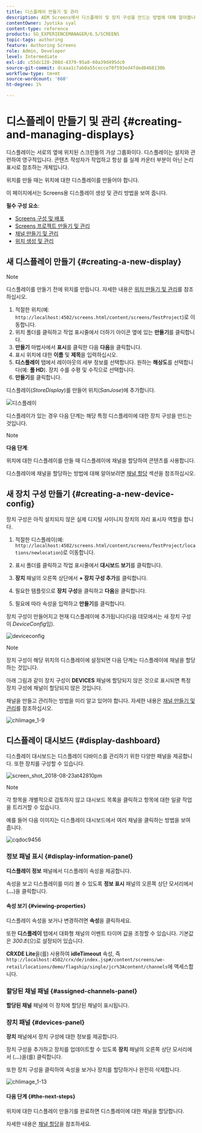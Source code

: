 ```yaml
---
title: 디스플레이 만들기 및 관리
description: AEM Screens에서 디스플레이 및 장치 구성을 만드는 방법에 대해 알아봅니다. 또한 디스플레이 대시보드에 대해서도 알아봅니다.
contentOwner: Jyotika syal
content-type: reference
products: SG_EXPERIENCEMANAGER/6.5/SCREENS
topic-tags: authoring
feature: Authoring Screens
role: Admin, Developer
level: Intermediate
exl-id: c55dc128-208d-4379-95a8-60a39d495dc0
source-git-commit: dcaaa1c7ab0a55cecce70f593ed4fded8468130b
workflow-type: tm+mt
source-wordcount: '660'
ht-degree: 1%

---
```


# 디스플레이 만들기 및 관리 {#creating-and-managing-displays}

디스플레이는 서로의 옆에 위치된 스크린들의 가상 그룹화이다. 디스플레이는 설치와 관련하여 영구적입니다. 콘텐츠 작성자가 작업하고 항상 를 실제 카운터 부분이 아닌 논리 표시로 참조하는 개체입니다.

위치를 만들 때는 위치에 대한 디스플레이를 만들어야 합니다.

이 페이지에서는 Screens용 디스플레이 생성 및 관리 방법을 보여 줍니다.

**필수 구성 요소**:

* [Screens 구성 및 배포](configuring-screens-introduction.md)
* [Screens 프로젝트 만들기 및 관리](creating-a-screens-project.md)
* [채널 만들기 및 관리](managing-channels.md)
* [위치 생성 및 관리](managing-locations.md)

## 새 디스플레이 만들기 {#creating-a-new-display}

>[!NOTE]
>
>디스플레이를 만들기 전에 위치를 만듭니다. 자세한 내용은 [위치 만들기 및 관리](managing-locations.md)를 참조하십시오.

1. 적절한 위치(예: `http://localhost:4502/screens.html/content/screens/TestProject`)로 이동합니다.
1. 위치 폴더를 클릭하고 작업 표시줄에서 더하기 아이콘 옆에 있는 **만들기**&#x200B;를 클릭합니다.
1. **만들기** 마법사에서 **표시**&#x200B;를 클릭한 다음 **다음**&#x200B;을 클릭합니다.
1. 표시 위치에 대한 **이름** 및 **제목**&#x200B;을 입력하십시오.
1. **디스플레이** 탭에서 레이아웃의 세부 정보를 선택합니다. 원하는 **해상도**&#x200B;를 선택합니다(예: **풀 HD**). 장치 수를 수평 및 수직으로 선택합니다.
1. **만들기**&#x200B;를 클릭합니다.

디스플레이(*StoreDisplay*)를 만들어 위치(*SanJose*)에 추가합니다.

![디스플레이](assets/display.gif)

디스플레이가 있는 경우 다음 단계는 해당 특정 디스플레이에 대한 장치 구성을 만드는 것입니다.

>[!NOTE]
>
>**다음 단계**:
>
>위치에 대한 디스플레이를 만들 때 디스플레이에 채널을 할당하여 콘텐츠를 사용합니다.
>
>디스플레이에 채널을 할당하는 방법에 대해 알아보려면 [채널 할당](channel-assignment.md) 섹션을 참조하십시오.

## 새 장치 구성 만들기 {#creating-a-new-device-config}

장치 구성은 아직 설치되지 않은 실제 디지털 사이니지 장치의 자리 표시자 역할을 합니다.

1. 적절한 디스플레이(예: `http://localhost:4502/screens.html/content/screens/TestProject/locations/newlocation`)로 이동합니다.
1. 표시 폴더를 클릭하고 작업 표시줄에서 **대시보드 보기**&#x200B;를 클릭합니다.
1. **장치** 패널의 오른쪽 상단에서 **+ 장치 구성 추가**&#x200B;를 클릭합니다.

1. 필요한 템플릿으로 **장치 구성**&#x200B;을 클릭하고 **다음**&#x200B;을 클릭합니다.

1. 필요에 따라 속성을 입력하고 **만들기**&#x200B;를 클릭합니다.

장치 구성이 만들어지고 현재 디스플레이에 추가됩니다(다음 데모에서는 새 장치 구성이 *DeviceConfig*&#x200B;임).

![deviceconfig](assets/deviceconfig.gif)

>[!NOTE]
>
>장치 구성이 해당 위치의 디스플레이에 설정되면 다음 단계는 디스플레이에 채널을 할당하는 것입니다.
>
>아래 그림과 같이 장치 구성이 **DEVICES** 패널에 할당되지 않은 것으로 표시되면 특정 장치 구성에 채널이 할당되지 않은 것입니다.
>
>채널을 만들고 관리하는 방법을 미리 알고 있어야 합니다. 자세한 내용은 [채널 만들기 및 관리](managing-channels.md)를 참조하십시오.

![chlimage_1-9](assets/chlimage_1-9.png)

## 디스플레이 대시보드 {#display-dashboard}

디스플레이 대시보드는 디스플레이 디바이스를 관리하기 위한 다양한 패널을 제공합니다. 또한 장치를 구성할 수 있습니다.

![screen_shot_2018-08-23at42810pm](assets/screen_shot_2018-08-23at42810pm.png)

>[!NOTE]
>
>각 항목을 개별적으로 검토하지 않고 대시보드 목록을 클릭하고 항목에 대한 일괄 작업을 트리거할 수 있습니다.
>
>예를 들어 다음 이미지는 디스플레이 대시보드에서 여러 채널을 클릭하는 방법을 보여 줍니다.

![cqdoc9456](assets/cqdoc9456.gif)

### 정보 패널 표시 {#display-information-panel}

**디스플레이 정보** 패널에서 디스플레이 속성을 제공합니다.

속성을 보고 디스플레이를 미리 볼 수 있도록 **정보 표시** 패널의 오른쪽 상단 모서리에서 (**...**)을 클릭합니다.


#### 속성 보기 {#viewing-properties}

디스플레이 속성을 보거나 변경하려면 **속성**&#x200B;을 클릭하세요.

또한 **디스플레이** 탭에서 대화형 채널의 이벤트 타이머 값을 조정할 수 있습니다. 기본값은 *300초*(으)로 설정되어 있습니다.

**CRXDE Lite**&#x200B;을(를) 사용하여 **idleTimeout** 속성, 즉 `http://localhost:4502/crx/de/index.jsp#/content/screens/we-retail/locations/demo/flagship/single/jcr%3Acontent/channels`에 액세스합니다.


### 할당된 채널 패널 {#assigned-channels-panel}

**할당된 채널** 패널에 이 장치에 할당된 채널이 표시됩니다.


### 장치 패널 {#devices-panel}

**장치** 패널에서 장치 구성에 대한 정보를 제공합니다.

장치 구성을 추가하고 장치를 업데이트할 수 있도록 **장치** 패널의 오른쪽 상단 모서리에서 (**...**)을(를) 클릭합니다.

또한 장치 구성을 클릭하여 속성을 보거나 장치를 할당하거나 완전히 삭제합니다.

![chlimage_1-13](assets/chlimage_1-13.png)

#### 다음 단계 {#the-next-steps}

위치에 대한 디스플레이 만들기를 완료하면 디스플레이에 대한 채널을 할당합니다.

자세한 내용은 [채널 할당](channel-assignment.md)을 참조하세요.
